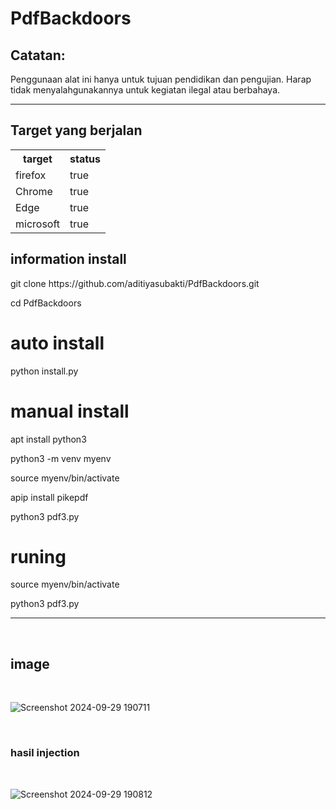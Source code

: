 # PdfBackdoors
<h2>Catatan:</h2>
<p>Penggunaan alat ini hanya untuk tujuan pendidikan dan pengujian. Harap tidak menyalahgunakannya untuk kegiatan ilegal atau berbahaya.
</p>
<hr>
<h2>Target yang berjalan</h2>
  <table>
    <tr>
      <th>target</th>
      <th>status</th>
    </tr>
    <tr>
      <td>firefox</td>
      <td>true</td>
    </tr>
      <tr>
      <td>Chrome</td>
      <td>true</td>
      </tr>
      <tr>
      <td>Edge</td>
      <td>true</td>
    </tr>
      <tr>
      <td>microsoft</td>
      <td>true</td>
    </tr>
  </table>
<h2>information install</h2>
<p>git clone https://github.com/aditiyasubakti/PdfBackdoors.git</p>
<p>cd PdfBackdoors</p>
<h1>auto install</h1>
<p>python install.py</p>
  <h1>manual install</h1>
  <p>apt install python3</p>
  <p>python3 -m venv myenv</p>
  <p>source myenv/bin/activate</p>
  <p>apip install pikepdf</p>
  <p>python3 pdf3.py</p>
<h1>runing</h1>
  <p>source myenv/bin/activate</p>
  <p>python3 pdf3.py</p>

<hr>
<br>
<h2>image</h2>
<br>

![Screenshot 2024-09-29 190711](https://github.com/user-attachments/assets/c77dd3c8-50d8-4295-be4d-370483deb71c)

<br>
<h3>hasil injection</h3>
<br>

![Screenshot 2024-09-29 190812](https://github.com/user-attachments/assets/e9efee9d-367d-4f73-8829-e5d7063f348a)
